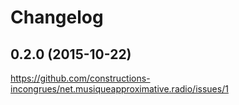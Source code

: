# Changelog

## 0.2.0 (2015-10-22)

https://github.com/constructions-incongrues/net.musiqueapproximative.radio/issues/1
